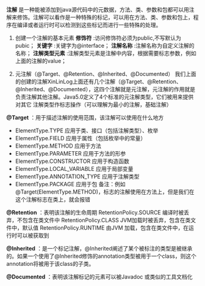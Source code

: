 **注解** 是一种能被添加到java源代码中的元数据，方法、类、参数和包都可以用注解来修饰。注解可以看作是一种特殊的标记，可以用在方法、类、参数和包上，程序在编译或者运行时可以检测到这些标记而进行一些特殊的处理。

1. 创建一个注解的基本元素
   **修饰符** :访问修饰符必须为public,不写默认为pubic；
   **关键字** :关键字为@interface；
   **注解名称** :注解名称为自定义注解的名称；
   **注解类型元素** :注解类型元素是注解中内容，根据需要标志参数，例如上面的注解的value；

2. 元注解（@Target、@Retention、@Inherited、@Documented）
   我们上面的创建的注解XinLinLog上面还有几个注解（@Target、@Retention、@Inherited、@Documented），这四个注解就是元注解，元注解的作用就是负责注解其他注解。Java5.0定义了4个标准的元注解类型，它们被用来提供对其它 注解类型作标志操作（可以理解为最小的注解，基础注解）

**@Target** ：用于描述注解的使用范围，该注解可以使用在什么地方
- ElementType.TYPE	应用于类、接口（包括注解类型）、枚举
- ElementType.FIELD	应用于属性（包括枚举中的常量）
- ElementType.METHOD	应用于方法
- ElementType.PARAMETER	应用于方法的形参
- ElementType.CONSTRUCTOR	应用于构造函数
- ElementType.LOCAL_VARIABLE	应用于局部变量
- ElementType.ANNOTATION_TYPE	应用于注解类型
- ElementType.PACKAGE	应用于包
备注：例如@Target(ElementType.METHOD)，标志的注解使用在方法上，但是我们在这个注解标志在类上，就会报错

**@Retention** ：表明该注解的生命周期
RetentionPolicy.SOURCE	编译时被丢弃，不包含在类文件中
RetentionPolicy.CLASS	JVM加载时被丢弃，包含在类文件中，默认值
RetentionPolicy.RUNTIME	由JVM 加载，包含在类文件中，在运行时可以被获取到

**@Inherited** ：是一个标记注解，@Inherited阐述了某个被标注的类型是被继承的。如果一个使用了@Inherited修饰的annotation类型被用于一个class，则这个annotation将被用于该class的子类。

**@Documented** ：表明该注解标记的元素可以被Javadoc 或类似的工具文档化

